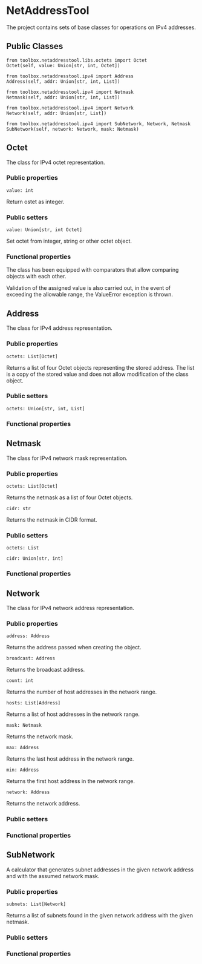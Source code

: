 # NetAddressTool

The project contains sets of base classes for operations on IPv4 addresses.

## Public Classes

```
from toolbox.netaddresstool.libs.octets import Octet
Octet(self, value: Union[str, int, Octet])

from toolbox.netaddresstool.ipv4 import Address
Address(self, addr: Union[str, int, List])

from toolbox.netaddresstool.ipv4 import Netmask
Netmask(self, addr: Union[str, int, List])

from toolbox.netaddresstool.ipv4 import Network
Network(self, addr: Union[str, List])

from toolbox.netaddresstool.ipv4 import SubNetwork, Network, Netmask
SubNetwork(self, network: Network, mask: Netmask)
```

## Octet

The class for IPv4 octet representation.

### Public properties

```
value: int
```
Return ostet as integer.

### Public setters

```
value: Union[str, int Octet]
```
Set octet from integer, string or other octet object.

### Functional properties

The class has been equipped with comparators that allow comparing objects with each other.

Validation of the assigned value is also carried out, in the event of exceeding the allowable range, the ValueError exception is thrown.

## Address

The class for IPv4 address representation.

### Public properties

```
octets: List[Octet]
```
Returns a list of four Octet objects representing the stored address. The list is a copy of the stored value and does not allow modification of the class object.

### Public setters

```
octets: Union[str, int, List]
```

### Functional properties

## Netmask

The class for IPv4 network mask representation.

### Public properties

```
octets: List[Octet]
```
Returns the netmask as a list of four Octet objects.

```
cidr: str
```
Returns the netmask in CIDR format.

### Public setters

```
octets: List
```
```
cidr: Union[str, int]
```

### Functional properties

## Network

The class for IPv4 network address representation.

### Public properties

```
address: Address
```
Returns the address passed when creating the object.

```
broadcast: Address
```
Returns the broadcast address.

```
count: int
```
Returns the number of host addresses in the network range.

```
hosts: List[Address]
```
Returns a list of host addresses in the network range.

```
mask: Netmask
```
Returns the network mask.

```
max: Address
```
Returns the last host address in the network range.

```
min: Address
```
Returns the first host address in the network range.

```
network: Address
```
Returns the network address.

### Public setters
### Functional properties

## SubNetwork

A calculator that generates subnet addresses in the given network address and with the assumed network mask.

### Public properties

```
subnets: List[Network]
```
Returns a list of subnets found in the given network address with the given netmask.

### Public setters
### Functional properties
